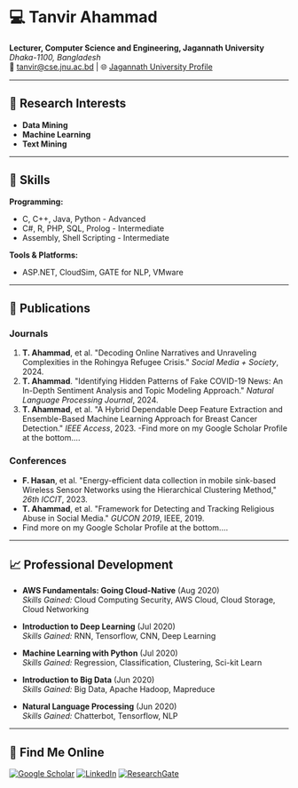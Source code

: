 # 💻 Tanvir Ahammad
**Lecturer, Computer Science and Engineering, Jagannath University**  
*Dhaka-1100, Bangladesh*  
📧 tanvir@cse.jnu.ac.bd | 🌐 [Jagannath University Profile](https://jnu.ac.bd/fm/pview/10758)

---

## 🎯 Research Interests
- **Data Mining**
- **Machine Learning**
- **Text Mining**

---

## 🔧 Skills
**Programming:**  
- C, C++, Java, Python - Advanced  
- C#, R, PHP, SQL, Prolog - Intermediate  
- Assembly, Shell Scripting - Intermediate  

**Tools & Platforms:**  
- ASP.NET, CloudSim, GATE for NLP, VMware

---

## 📄 Publications
### Journals
1. **T. Ahammad**, et al. "Decoding Online Narratives and Unraveling Complexities in the Rohingya Refugee Crisis." *Social Media + Society*, 2024.
2. **T. Ahammad**. "Identifying Hidden Patterns of Fake COVID-19 News: An In-Depth Sentiment Analysis and Topic Modeling Approach." *Natural Language Processing Journal*, 2024.
3. **T. Ahammad**, et al. "A Hybrid Dependable Deep Feature Extraction and Ensemble-Based Machine Learning Approach for Breast Cancer Detection." *IEEE Access*, 2023.
-Find more on my Google Scholar Profile at the bottom....

### Conferences
- **F. Hasan**, et al. "Energy-efficient data collection in mobile sink-based Wireless Sensor Networks using the Hierarchical Clustering Method," *26th ICCIT*, 2023.
- **T. Ahammad**, et al. "Framework for Detecting and Tracking Religious Abuse in Social Media." *GUCON 2019*, IEEE, 2019.
- Find more on my Google Scholar Profile at the bottom....

---


## 📈 Professional Development
- **AWS Fundamentals: Going Cloud-Native** (Aug 2020)  
  *Skills Gained:* Cloud Computing Security, AWS Cloud, Cloud Storage, Cloud Networking

- **Introduction to Deep Learning** (Jul 2020)  
  *Skills Gained:* RNN, Tensorflow, CNN, Deep Learning

- **Machine Learning with Python** (Jul 2020)  
  *Skills Gained:* Regression, Classification, Clustering, Sci-kit Learn

- **Introduction to Big Data** (Jun 2020)  
  *Skills Gained:* Big Data, Apache Hadoop, Mapreduce

- **Natural Language Processing** (Jun 2020)  
  *Skills Gained:* Chatterbot, Tensorflow, NLP

---

## 🔗 Find Me Online
[![Google Scholar](https://img.shields.io/badge/Google_Scholar-4285F4?style=for-the-badge&logo=googlescholar&logoColor=white)](https://scholar.google.com/citations?user=mowRZkgAAAAJ&hl=en)
[![LinkedIn](https://img.shields.io/badge/LinkedIn-0077B5?style=for-the-badge&logo=linkedin&logoColor=white)](https://www.linkedin.com/in/tanvir-csejnu01)
[![ResearchGate](https://img.shields.io/badge/ResearchGate-00CCBB?style=for-the-badge&logo=researchgate&logoColor=white)](https://www.researchgate.net/profile/Tanvir_Ahammad2)

